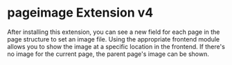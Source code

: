 pageimage Extension v4
======================

After installing this extension, you can see a new field for each page
in the page structure to set an image file. Using the appropriate
frontend module allows you to show the image at a specific location in
the frontend. If there's no image for the current page, the parent
page's image can be shown.
